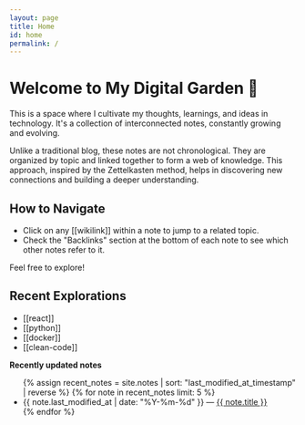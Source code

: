 ```yaml
---
layout: page
title: Home
id: home
permalink: /
---
```


# Welcome to My Digital Garden 🌱

This is a space where I cultivate my thoughts, learnings, and ideas in technology. It's a collection of interconnected notes, constantly growing and evolving.

Unlike a traditional blog, these notes are not chronological. They are organized by topic and linked together to form a web of knowledge. This approach, inspired by the Zettelkasten method, helps in discovering new connections and building a deeper understanding.

## How to Navigate

- Click on any \[\[wikilink\]\] within a note to jump to a related topic.
- Check the "Backlinks" section at the bottom of each note to see which other notes refer to it.

Feel free to explore!

## Recent Explorations

- [[react]]
- [[python]]
- [[docker]]
- [[clean-code]]

<strong>Recently updated notes</strong>

<ul>
  {% assign recent_notes = site.notes | sort: "last_modified_at_timestamp" | reverse %}
  {% for note in recent_notes limit: 5 %}
    <li>
      {{ note.last_modified_at | date: "%Y-%m-%d" }} — <a class="internal-link" href="{{ site.baseurl }}{{ note.url }}">{{ note.title }}</a>
    </li>
  {% endfor %}
</ul>

<style>
  .wrapper {
    max-width: 46em;
  }
</style>
